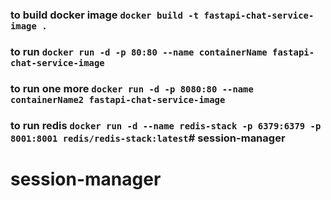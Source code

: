 ### to build docker image `docker build -t fastapi-chat-service-image .`
### to run `docker run -d -p 80:80 --name containerName fastapi-chat-service-image`
### to run one more `docker run -d -p 8080:80 --name containerName2 fastapi-chat-service-image`
### to run redis `docker run -d --name redis-stack -p 6379:6379 -p 8001:8001 redis/redis-stack:latest`# session-manager
# session-manager
